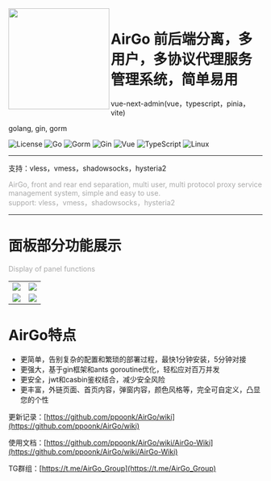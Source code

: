 

<img width="200px" src="https://telegraph-image.pages.dev/file/c48a2f45ebf102dd66131.png" align="left"/>

# AirGo 前后端分离，多用户，多协议代理服务管理系统，简单易用

vue-next-admin(vue，typescript，pinia，vite)

golang, gin, gorm

![License](https://img.shields.io/badge/License-GPL_v3.0-red)
![Go](https://img.shields.io/badge/Golang-orange?logo=Go&logoColor=white)
![Gorm](https://img.shields.io/badge/Gorm-yellow&logo=gorm)
![Gin](https://img.shields.io/badge/Gin-green?logo=)
![Vue](https://img.shields.io/badge/Vue.js-00b6ff?logo=vuedotjs&logoColor=white)
![TypeScript](https://img.shields.io/badge/TypeScript-blue?logo=TypeScript&logoColor=white)
![Linux](https://img.shields.io/badge/Linux-purple?logo=linux&logoColor=white)

<hr/>

支持：vless，vmess，shadowsocks，hysteria2

<div style="color: darkgray">AirGo, front and rear end separation, multi user, multi protocol proxy service management system, simple and easy to use.</div>
<div style="color: darkgray">support: vless，vmess，shadowsocks，hysteria2</div>

<hr/>

# 面板部分功能展示
<div style="color: darkgray" >Display of panel functions</div>

<table>
<tr>
    <td> <img src="https://telegraph-image.pages.dev/file/6c155e3649101c65c4c67.png">
    <td> <img src="https://telegraph-image.pages.dev/file/533bff998724b7bd87ef0.png">
<tr>
    <td> <img src="https://telegraph-image.pages.dev/file/1a8eb3c9bf615ea4c4cd0.png">
    <td> <img src="https://telegraph-image.pages.dev/file/149800a378b536600ab07.png">
</table>

# AirGo特点
- 更简单，告别复杂的配置和繁琐的部署过程，最快1分钟安装，5分钟对接
- 更强大，基于gin框架和ants goroutine优化，轻松应对百万并发
- 更安全，jwt和casbin鉴权结合，减少安全风险
- 更丰富，外链页面、首页内容，弹窗内容，颜色风格等，完全可自定义，凸显您的个性

更新记录：[https://github.com/ppoonk/AirGo/wiki](https://github.com/ppoonk/AirGo/wiki)

使用文档：[https://github.com/ppoonk/AirGo/wiki/AirGo-Wiki](https://github.com/ppoonk/AirGo/wiki/AirGo-Wiki)

TG群组：[https://t.me/AirGo_Group](https://t.me/AirGo_Group)
